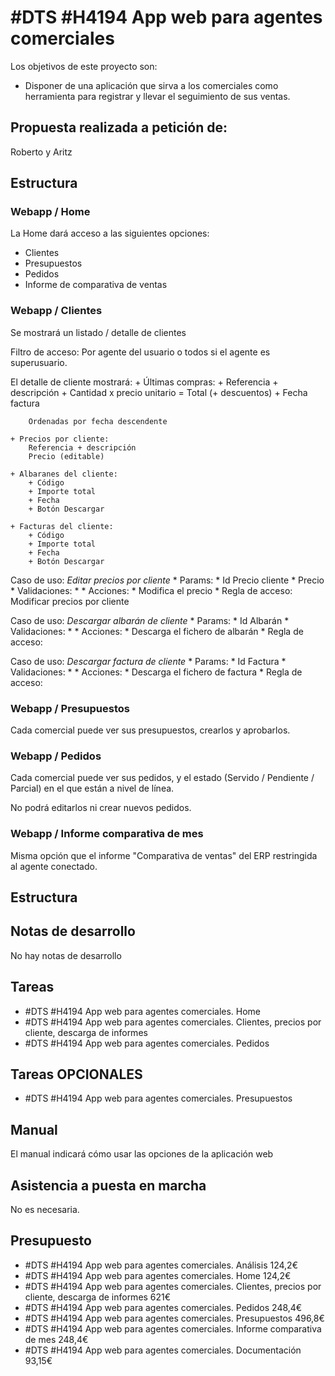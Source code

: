 # #DTS #H4194 App web para agentes comerciales

Los objetivos de este proyecto son:
+ Disponer de una aplicación que sirva a los comerciales como herramienta para registrar y llevar el seguimiento de sus ventas.

## Propuesta realizada a petición de:
Roberto y Aritz

## Estructura

### Webapp / Home
La Home dará acceso a las siguientes opciones:

+ Clientes
+ Presupuestos
+ Pedidos
+ Informe de comparativa de ventas

### Webapp / Clientes
Se mostrará un listado / detalle de clientes

Filtro de acceso: Por agente del usuario o todos si el agente es superusuario.

El detalle de cliente mostrará:
    + Últimas compras:
        + Referencia + descripción
        + Cantidad x precio unitario = Total (+ descuentos)
        + Fecha factura

        Ordenadas por fecha descendente
    
    + Precios por cliente:
        Referencia + descripción
        Precio (editable)

    + Albaranes del cliente:
        + Código
        + Importe total
        + Fecha
        + Botón Descargar

    + Facturas del cliente:
        + Código
        + Importe total
        + Fecha
        + Botón Descargar

Caso de uso: _Editar precios por cliente_
    * Params:
        * Id Precio cliente
        * Precio
    * Validaciones:
        * 
    * Acciones:
        * Modifica el precio
    * Regla de acceso: Modificar precios por cliente

Caso de uso: _Descargar albarán de cliente_
    * Params:
        * Id Albarán
    * Validaciones:
        * 
    * Acciones:
        * Descarga el fichero de albarán
    * Regla de acceso:

Caso de uso: _Descargar factura de cliente_
    * Params:
        * Id Factura
    * Validaciones:
        * 
    * Acciones:
        * Descarga el fichero de factura
    * Regla de acceso:

### Webapp / Presupuestos
Cada comercial puede ver sus presupuestos, crearlos y aprobarlos.

### Webapp / Pedidos
Cada comercial puede ver sus pedidos, y el estado (Servido / Pendiente / Parcial) en el que están a nivel de línea.

No podrá editarlos ni crear nuevos pedidos.

### Webapp / Informe comparativa de mes
Misma opción que el informe "Comparativa de ventas" del ERP restringida al agente conectado.
 
## Estructura

## Notas de desarrollo
No hay notas de desarrollo


## Tareas
* #DTS #H4194 App web para agentes comerciales. Home
* #DTS #H4194 App web para agentes comerciales. Clientes, precios por cliente, descarga de informes
* #DTS #H4194 App web para agentes comerciales. Pedidos

## Tareas OPCIONALES
* #DTS #H4194 App web para agentes comerciales. Presupuestos

## Manual
El manual indicará cómo usar las opciones de la aplicación web

## Asistencia a puesta en marcha
No es necesaria.

## Presupuesto
* #DTS #H4194 App web para agentes comerciales. Análisis 124,2€
* #DTS #H4194 App web para agentes comerciales. Home 124,2€
* #DTS #H4194 App web para agentes comerciales. Clientes, precios por cliente, descarga de informes 621€
* #DTS #H4194 App web para agentes comerciales. Pedidos 248,4€
* #DTS #H4194 App web para agentes comerciales. Presupuestos 496,8€
* #DTS #H4194 App web para agentes comerciales. Informe comparativa de mes 248,4€
* #DTS #H4194 App web para agentes comerciales. Documentación 93,15€
